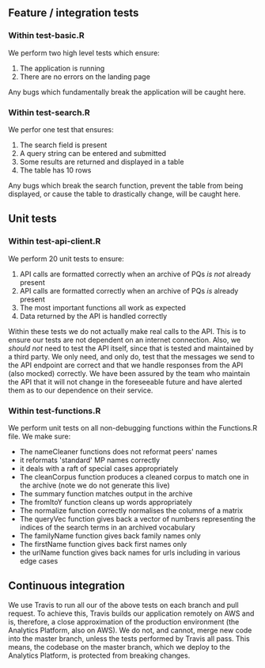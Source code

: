 ## Feature / integration tests

### Within test-basic.R
We perform two high level tests which ensure:
1. The application is running
2. There are no errors on the landing page

Any bugs which fundamentally break the application will be caught here.


### Within test-search.R
We perfor one test that ensures:
1. The search field is present
2. A query string can be entered and submitted
3. Some results are returned and displayed in a table
4. The table has 10 rows

Any bugs which break the search function, prevent the table from being displayed, or cause the table to drastically change, will be caught here.


## Unit tests

### Within test-api-client.R
We perform 20 unit tests to ensure:
1. API calls are formatted correctly when an archive of PQs *is not* already present
2. API calls are formatted correctly when an archive of PQs *is* already present
3. The most important functions all work as expected
4. Data returned by the API is handled correctly

Within these tests we do not actually make real calls to the API.  This is to ensure our tests are not dependent on an internet connection.  Also, we *should not* need to test the API itself, since that is tested and maintained by a third party.  We only need, and only do, test that the messages we send to the API endpoint are correct and that we handle responses from the API (also mocked) correctly.  We have been assured by the team who maintain the API that it will not change in the foreseeable future and have alerted them as to our dependence on their service.

### Within test-functions.R
We perform unit tests on all non-debugging functions within the Functions.R file. We make sure:
* The nameCleaner functions does not reformat peers' names
* it reformats 'standard' MP names correctly
* it deals with a raft of special cases appropriately
* The cleanCorpus function produces a cleaned corpus to match one in the archive (note we do not generate this live)
* The summary function matches output in the archive
* The fromItoY function cleans up words appropriately
* The normalize function correctly normalises the columns of a matrix
* The queryVec function gives back a vector of numbers representing the indices of the search terms in an archived vocabulary
* The familyName function gives back family names only
* The firstName function gives back first names only
* the urlName function gives back names for urls including in various edge cases


## Continuous integration

We use Travis to run all our of the above tests on each branch and pull request.  To achieve this, Travis builds our application remotely on AWS and is, therefore, a close approximation of the production environment (the Analytics Platform, also on AWS).  We do not, and cannot, merge new code into the master branch, unless the tests performed by Travis all pass.  This means, the codebase on the master branch, which we deploy to the Analytics Platform, is protected from breaking changes.
